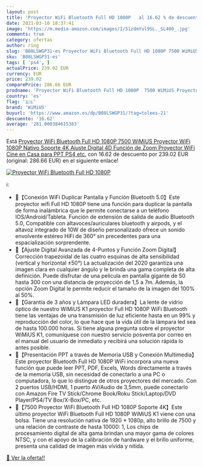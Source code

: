 ```yaml
---
layout: post
title: 'Proyector WiFi Bluetooth Full HD 1080P   al 16.62 % de descuento'
date: 2021-03-10 18:37:41
image: 'https://m.media-amazon.com/images/I/51zdmYul9SL._SL400_.jpg'
comments: true
category: ofertas
author: ring
slug: 'B08LSWGP31-es Proyector WiFi Bluetooth Full HD 1080P 7500 WiMiUS...'
sku: 'B08LSWGP31-es'
tags: [ 'ps4', ]
actualPrice: 239.02 EUR
currency: EUR
price: 239.02
comparePrice: 286.66 EUR
prodname: 'Proyector WiFi Bluetooth Full HD 1080P  7500 WiMiUS Proyector WiFi 1080P Nativo Soporte 4K Ajuste Digital 4D Función de Zoom Proyector WiFi Cine en Casa para PPT PS4 etc.'
country: 'es'
flag: '🇪🇸'
brand: 'WiMiUS'
buyurl: 'https://www.amazon.es/dp/B08LSWGP31/?tag=tolees-21'
descuento: '16.62'
average: '281.000384615383'
---
```


Está [Proyector WiFi Bluetooth Full HD 1080P  7500 WiMiUS Proyector WiFi 1080P Nativo Soporte 4K Ajuste Digital 4D Función de Zoom Proyector WiFi Cine en Casa para PPT PS4 etc.](https://www.amazon.es/dp/B08LSWGP31/?tag=tolees-21) con 16.62 de descuento por 239.02 EUR (original: 286.66 EUR) en el siguiente enlace!

[![Proyector WiFi Bluetooth Full HD 1080P  ](https://m.media-amazon.com/images/I/51zdmYul9SL._SL400_.jpg)](https://www.amazon.es/dp/B08LSWGP31/?tag=tolees-21)

ℹ️:

- 💖【Conexión WiFi Duplicar Pantalla y Función Bluetooth 5.0】Este proyector wifi Full HD 1080P tiene una función para duplicar la pantalla de forma inalámbrica que le permite conectarse a un teléfono IOS/Android/Tableta. Función de extensión de salida de audio Bluetooth 5.0, Compatible con altavoces/auriculares bluetooth y airpods, y el altavoz integrado de 10W de diseño personalizado ofrece un sonido envolvente estéreo HiFi de 360° sin precedentes para una espacialización sorprendente.
- 💖【Ajuste Digital Avanzada de 4-Puntos y Función Zoom Digital】Corrección trapezoidal de las cuatro esquinas de alta sensibilidad (vertical y horizontal ±50°) La actualización del 2020 garantiza una imagen clara en cualquier ángulo y le brinda una gama completa de alta definición. Puede disfrutar de una película en pantalla gigante de 50 hasta 300 con una distancia de proyección de 1,5 a 7m. Además, la opción Zoom Digital le permite reducir el tamaño de la imagen del 100% al 50%.
- 💖【Garantía de 3 años y Lámpara LED duradera】La lente de vidrio óptico de nuestro WiMiUS K1 proyector Full HD 1080P WiFi Bluetooth tiene las ventajas de una transmisión de luz eficiente hasta en un 99% y reproducción del color, lo que hace que la vida útil de la lámpara led sea de hasta 100.000 horas. Si tiene alguna pregunta sobre el proyector WiMiUS K1, comuníquese con nuestro servicio posventa por correo en el manual del usuario de inmediato y recibirá una solución rápida lo antes posible.
- 💖【Presentación PPT a través de Memoria USB y Conexión Multimedia】Este proyector Bluetooth Full HD 1080P WiFi incorpora una nueva función que puede leer PPT, PDF, Excels, Words directamente a través de la memoria USB, sin necesidad de conectarlo a una PC o computadora, lo que lo distingue de otros proyectores del mercado. Con 2 puertos USB/HDMI, 1 puerto AV/Audio de 3,5mm, puede conectarlo con Amazon Fire TV Stick/Chrome Book/Roku Stick/Laptop/DVD Player/PS4/TV Box/X-Box/PC, etc.
- 💖【7500 Proyector WiFi Bluetooth Full HD 1080P Soporte 4K】Este último proyector WiFi Bluetooth Full HD 1080P WiMiUS K1 viene con una bolsa. Tiene una resolución nativa de 1920 * 1080p, alto brillo de 7500 y una relación de contraste de hasta 10000: 1, Los chips de procesamiento digital de alta gama brindan una mayor gama de colores NTSC, y con el apoyo de la calibración de hardware y el brillo uniforme, presenta una calidad de imagen más vívida y nítida.

[🛒 Ver la oferta!!](https://www.amazon.es/dp/B08LSWGP31/?tag=tolees-21)
